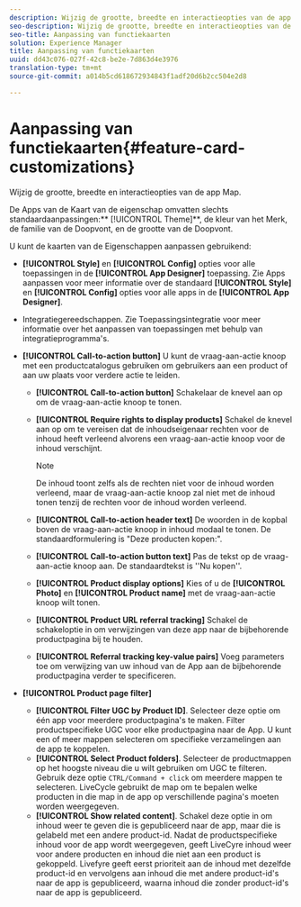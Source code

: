 ```yaml
---
description: Wijzig de grootte, breedte en interactieopties van de app Map.
seo-description: Wijzig de grootte, breedte en interactieopties van de app Map.
seo-title: Aanpassing van functiekaarten
solution: Experience Manager
title: Aanpassing van functiekaarten
uuid: dd43c076-027f-42c8-be2e-7d863d4e3976
translation-type: tm+mt
source-git-commit: a014b5cd618672934843f1adf20d6b2cc504e2d8

---
```



# Aanpassing van functiekaarten{#feature-card-customizations}

Wijzig de grootte, breedte en interactieopties van de app Map.

<!-- 
r_feature_card_customization.dita
 -->

De Apps van de Kaart van de eigenschap omvatten slechts standaardaanpassingen:** [!UICONTROL Theme]**, de kleur van het Merk, de familie van de Doopvont, en de grootte van de Doopvont.

U kunt de kaarten van de Eigenschappen aanpassen gebruikend:

* **[!UICONTROL Style]** en **[!UICONTROL Config]** opties voor alle toepassingen in de **[!UICONTROL App Designer]** toepassing. Zie Apps aanpassen voor meer informatie over de standaard **[!UICONTROL Style]** en **[!UICONTROL Config]** opties voor alle apps in de **[!UICONTROL App Designer]**.

* Integratiegereedschappen. Zie Toepassingsintegratie voor meer informatie over het aanpassen van toepassingen met behulp van integratieprogramma&#39;s.
* **[!UICONTROL Call-to-action button]** U kunt de vraag-aan-actie knoop met een productcatalogus gebruiken om gebruikers aan een product of aan uw plaats voor verdere actie te leiden.

   * **[!UICONTROL Call-to-action button]** Schakelaar de knevel aan op om de vraag-aan-actie knoop te tonen.
   * **[!UICONTROL Require rights to display products]** Schakel de knevel aan op om te vereisen dat de inhoudseigenaar rechten voor de inhoud heeft verleend alvorens een vraag-aan-actie knoop voor de inhoud verschijnt.

      >[!NOTE]
      >
      >De inhoud toont zelfs als de rechten niet voor de inhoud worden verleend, maar de vraag-aan-actie knoop zal niet met de inhoud tonen tenzij de rechten voor de inhoud worden verleend.

   * **[!UICONTROL Call-to-action header text]** De woorden in de kopbal boven de vraag-aan-actie knoop in inhoud modaal te tonen. De standaardformulering is &quot;Deze producten kopen:&quot;.
   * **[!UICONTROL Call-to-action button text]** Pas de tekst op de vraag-aan-actie knoop aan. De standaardtekst is &#39;&#39;Nu kopen&#39;&#39;.
   * **[!UICONTROL Product display options]** Kies of u de **[!UICONTROL Photo]** en **[!UICONTROL Product name]** met de vraag-aan-actie knoop wilt tonen.
   * **[!UICONTROL Product URL referral tracking]** Schakel de schakeloptie in om verwijzingen van deze app naar de bijbehorende productpagina bij te houden.
   * **[!UICONTROL Referral tracking key-value pairs]** Voeg parameters toe om verwijzing van uw inhoud van de App aan de bijbehorende productpagina verder te specificeren.

* **[!UICONTROL Product page filter]**

   * **[!UICONTROL Filter UGC by Product ID]**. Selecteer deze optie om één app voor meerdere productpagina&#39;s te maken. Filter productspecifieke UGC voor elke productpagina naar de App. U kunt een of meer mappen selecteren om specifieke verzamelingen aan de app te koppelen.
   * **[!UICONTROL Select Product folders]**. Selecteer de productmappen op het hoogste niveau die u wilt gebruiken om UGC te filteren. Gebruik deze optie `CTRL/Command + click` om meerdere mappen te selecteren. LiveCycle gebruikt de map om te bepalen welke producten in die map in de app op verschillende pagina&#39;s moeten worden weergegeven.
   * **[!UICONTROL Show related content]**. Schakel deze optie in om inhoud weer te geven die is gepubliceerd naar de app, maar die is gelabeld met een andere product-id. Nadat de productspecifieke inhoud voor de app wordt weergegeven, geeft LiveCyre inhoud weer voor andere producten en inhoud die niet aan een product is gekoppeld. Livefyre geeft eerst prioriteit aan de inhoud met dezelfde product-id en vervolgens aan inhoud die met andere product-id&#39;s naar de app is gepubliceerd, waarna inhoud die zonder product-id&#39;s naar de app is gepubliceerd.

